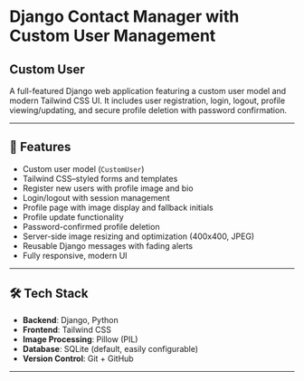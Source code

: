 # Django Contact Manager with Custom User Management

## Custom User

A full-featured Django web application featuring a custom user model and modern Tailwind CSS UI. It includes user registration, login, logout, profile viewing/updating, and secure profile deletion with password confirmation.

---

## 🚀 Features

- Custom user model (`CustomUser`)
- Tailwind CSS–styled forms and templates
- Register new users with profile image and bio
- Login/logout with session management
- Profile page with image display and fallback initials
- Profile update functionality
- Password-confirmed profile deletion
- Server-side image resizing and optimization (400x400, JPEG)
- Reusable Django messages with fading alerts
- Fully responsive, modern UI

---

## 🛠️ Tech Stack

- **Backend**: Django, Python
- **Frontend**: Tailwind CSS
- **Image Processing**: Pillow (PIL)
- **Database**: SQLite (default, easily configurable)
- **Version Control**: Git + GitHub

---
